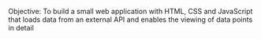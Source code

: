 Objective:
To build a small web application with HTML, CSS and JavaScript that loads data from an external API and enables the viewing of data points in detail
